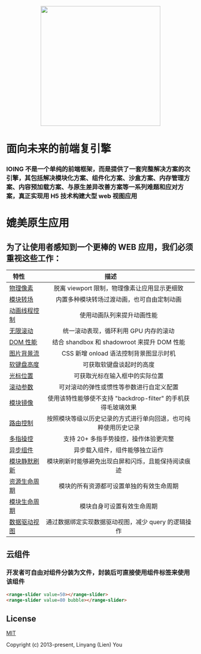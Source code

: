 <p align="center"><a href="https://ioing.com" target="_blank"><img width="320"src="https://github.com/ioing/IOING/blob/master/frameworks/static/iopic.jpeg?raw=true"></a></p>



# 面向未来的前端复引擎

### IOING 不是一个单纯的前端框架，而是提供了一套完整解决方案的次引擎，其包括解决模块化方案、组件化方案、沙盒方案、内存管理方案、内容预加载方案、与原生差异改善方案等一系列难题和应对方案，真正实现用 H5 技术构建大型 web 视图应用

# 媲美原生应用

## 为了让使用者感知到一个更棒的 WEB 应用，我们必须重视这些工作：

| 特性        | 描述           |
| ------------- |:-------------:|
| [物理像素](http://www.ioing.com/#docs-css-units/section/pixel)      | 脱离 viewport 限制，物理像素让应用显示更细致 |
| [模块转场](http://www.ioing.com/#docs-module-config/section/sandbox) | 内置多种模块转场过渡动画，也可自由定制动画 |
| [动画线程控制]() | 使用动画队列来提升动画性能 |
| [无限滚动]() | 统一滚动表现，循环利用 GPU 内存的滚动 |
| [DOM 性能]() | 结合 shandbox 和 shadowroot 来提升 DOM 性能 |
| [图片背景流]() | CSS 新增 onload 语法控制背景图显示时机 |
| [软键盘高度]() | 可获取软键盘谈起时的高度 |
| [光标位置]() | 可获取光标在输入框中的实际位置 |
| [滚动参数]() | 可对滚动的弹性或惯性等参数进行自定义配置 |
| [模块镜像]() | 使用该特性能够使不支持 "backdrop-filter" 的手机获得毛玻璃效果 |
| [路由控制]() | 按照模块等级以历史记录的方式进行单向回退，也可纯粹使用历史记录 |
| [多指操控]() | 支持 20+ 多指手势操控，操作体验更完整 |
| [异步组件]() | 异步载入组件，组件能够独立运作 |
| [模块静默刷新]() | 模块刷新时能够避免出现白屏和闪烁，且能保持阅读痕迹 |
| [资源生命周期]() | 模块的所有资源都可设置单独的有效生命周期 |
| [模块生命周期]() | 模块自身可设置有效生命周期 |
| [数据驱动视图]() | 通过数据绑定实现数据驱动视图，减少 query 的逻辑操作 |


## 云组件

### 开发者可自由对组件分装为文件，封装后可直接使用组件标签来使用该组件

```html
<range-slider value=50></range-slider>
<range-slider value=80 bubble></range-slider>
```

## License

[MIT](http://opensource.org/licenses/MIT)

Copyright (c) 2013-present, Linyang (Lien) You
